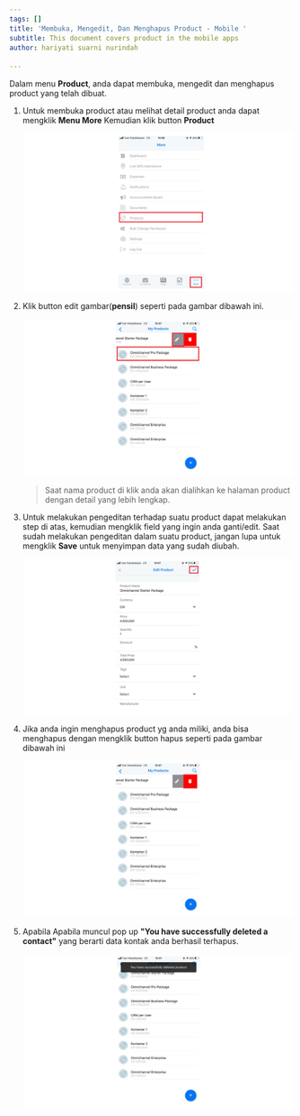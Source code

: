 ```yaml
---
tags: []
title: 'Membuka, Mengedit, Dan Menghapus Product - Mobile '
subtitle: This document covers product in the mobile apps
author: hariyati suarni nurindah

---
```

Dalam menu **Product**, anda dapat membuka, mengedit dan menghapus product yang telah dibuat.

1. Untuk membuka product atau melihat detail product anda dapat mengklik **Menu More** Kemudian klik button **Product**

   ![](/uploads/produkmobileedit1.PNG)
2. Klik button edit gambar(**pensil**) seperti pada gambar dibawah ini.

   ![](/uploads/produkmobileedit2.PNG)

   > Saat nama product di klik anda akan dialihkan ke halaman product dengan detail yang lebih lengkap.
3. Untuk melakukan pengeditan terhadap suatu product dapat melakukan step di atas, kemudian mengklik field yang ingin anda ganti/edit. Saat sudah melakukan pengeditan dalam suatu product, jangan lupa untuk mengklik **Save** untuk menyimpan data yang sudah diubah.

   ![](/uploads/produkmobileedit4.PNG)
4. Jika anda ingin menghapus product yg anda miliki, anda bisa menghapus dengan mengklik button hapus seperti pada gambar dibawah ini

   ![](/uploads/produkmobileedit3.PNG)
5. Apabila Apabila muncul pop up **"You have successfully deleted a contact"** yang berarti data kontak anda berhasil terhapus.

   ![](/uploads/produkmobileedit5.PNG)